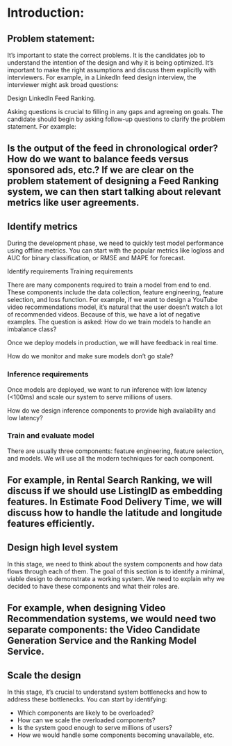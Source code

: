 # Introduction:

## Problem statement:
It’s important to state the correct problems. It is the candidates job to understand the intention of the design and why it is being optimized. It’s important to make the right assumptions and discuss them explicitly with interviewers. For example, in a LinkedIn feed design interview, the interviewer might ask broad questions:

Design LinkedIn Feed Ranking.

Asking questions is crucial to filling in any gaps and agreeing on goals. The candidate should begin by asking follow-up questions to clarify the problem statement. For example:

Is the output of the feed in chronological order?
How do we want to balance feeds versus sponsored ads, etc.?
If we are clear on the problem statement of designing a Feed Ranking system, we can then start talking about relevant metrics like user agreements.
--------------------------

## Identify metrics
During the development phase, we need to quickly test model performance using offline metrics. You can start with the popular metrics like logloss and AUC for binary classification, or RMSE and MAPE for forecast.

Identify requirements
Training requirements

There are many components required to train a model from end to end. These components include the data collection, feature engineering, feature selection, and loss function. For example, if we want to design a YouTube video recommendations model, it’s natural that the user doesn’t watch a lot of recommended videos. Because of this, we have a lot of negative examples. The question is asked:
How do we train models to handle an imbalance class?

Once we deploy models in production, we will have feedback in real time.

How do we monitor and make sure models don’t go stale?

### Inference requirements

Once models are deployed, we want to run inference with low latency (<100ms) and scale our system to serve millions of users.

How do we design inference components to provide high availability and low latency?

### Train and evaluate model
There are usually three components: feature engineering, feature selection, and models. We will use all the modern techniques for each component.

For example, in Rental Search Ranking, we will discuss if we should use ListingID as embedding features. In Estimate Food Delivery Time, we will discuss how to handle the latitude and longitude features efficiently.
-------------------------------------

## Design high level system
In this stage, we need to think about the system components and how data flows through each of them. The goal of this section is to identify a minimal, viable design to demonstrate a working system. We need to explain why we decided to have these components and what their roles are.

For example, when designing Video Recommendation systems, we would need two separate components: the Video Candidate Generation Service and the Ranking Model Service.
-----------------------------

## Scale the design
In this stage, it’s crucial to understand system bottlenecks and how to address these bottlenecks. You can start by identifying:

- Which components are likely to be overloaded?
- How can we scale the overloaded components?
- Is the system good enough to serve millions of users?
- How we would handle some components becoming unavailable, etc.
